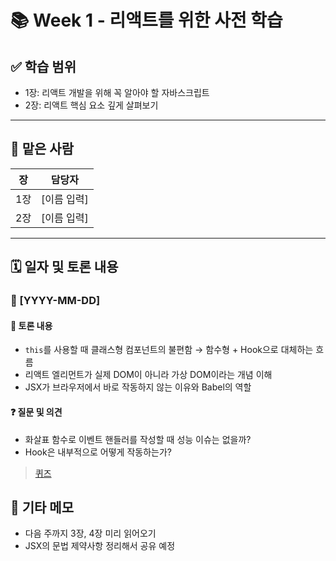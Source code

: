 # 📚 Week 1 - 리액트를 위한 사전 학습

## ✅ 학습 범위
- 1장: 리액트 개발을 위해 꼭 알아야 할 자바스크립트
- 2장: 리액트 핵심 요소 깊게 살펴보기

---

## 👤 맡은 사람
| 장 | 담당자 |
|----|--------|
| 1장 | [이름 입력] |
| 2장 | [이름 입력] |

---

## 🗓️ 일자 및 토론 내용

### 📅 [YYYY-MM-DD]

#### 💬 토론 내용
- `this`를 사용할 때 클래스형 컴포넌트의 불편함 → 함수형 + Hook으로 대체하는 흐름
- 리액트 엘리먼트가 실제 DOM이 아니라 가상 DOM이라는 개념 이해
- JSX가 브라우저에서 바로 작동하지 않는 이유와 Babel의 역할

#### ❓ 질문 및 의견
- 화살표 함수로 이벤트 핸들러를 작성할 때 성능 이슈는 없을까?
- Hook은 내부적으로 어떻게 작동하는가?

> <a href="/quiz.md">퀴즈</a>


## 📝 기타 메모
- 다음 주까지 3장, 4장 미리 읽어오기
- JSX의 문법 제약사항 정리해서 공유 예정